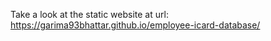 Take a look at the static website at url:
https://garima93bhattar.github.io/employee-icard-database/
